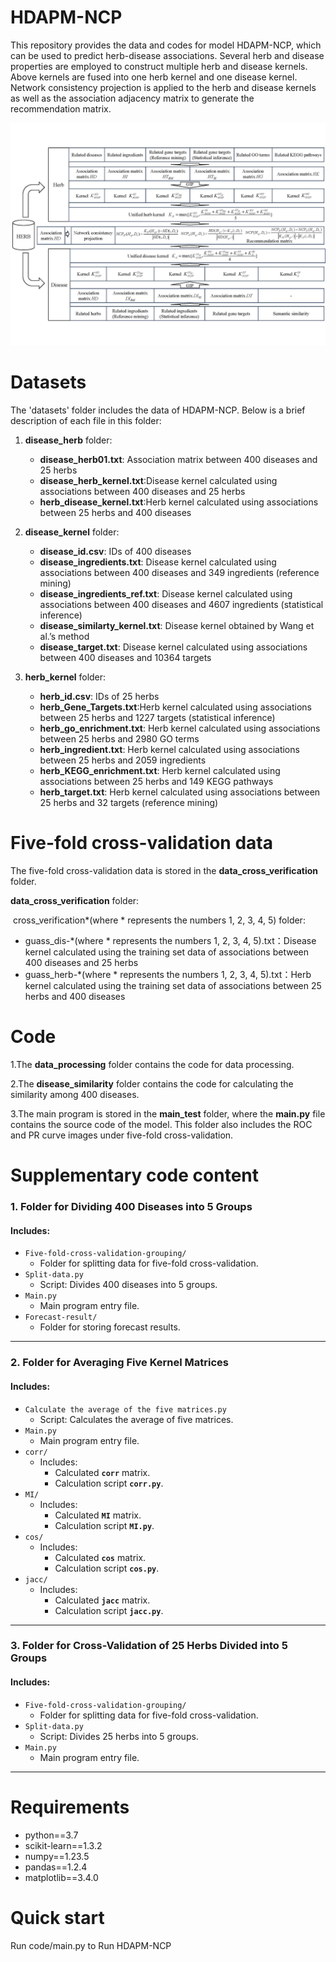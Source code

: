 # HDAPM-NCP

This repository provides the data and codes for model HDAPM-NCP, which can be used to predict herb-disease associations. Several herb and disease properties are employed to construct multiple herb and disease kernels. Above kernels are fused into one herb kernel and one disease kernel. Network consistency projection is applied to the herb and disease kernels as well as the association adjacency matrix to generate the recommendation matrix. 

![Figure 1](https://github.com/1006447230/HDAPM-NCP/blob/main/HDAPM-NCP/img/Figure%201.jpg)

# Datasets

The 'datasets' folder includes the data of HDAPM-NCP. Below is a brief description of each file  in this folder:

1. **disease_herb** folder:

   + **disease_herb01.txt**: Association matrix between 400 diseases and 25 herbs
   + **disease_herb_kernel.txt**:Disease kernel calculated using associations between 400 diseases and 25 herbs
   + **herb_disease_kernel.txt**:Herb kernel calculated using associations between 25 herbs and 400 diseases 

2. **disease_kernel** folder:
   + **disease_id.csv**: IDs of 400 diseases  
   + **disease_ingredients.txt**: Disease kernel calculated using associations between 400 diseases and 349 ingredients (reference mining)  
   + **disease_ingredients_ref.txt**: Disease kernel calculated using associations between 400 diseases and 4607 ingredients (statistical inference)  
   + **disease_similarty_kernel.txt**: Disease kernel obtained by Wang et al.’s method 
   + **disease_target.txt**: Disease kernel calculated using associations between 400 diseases and 10364 targets

3. **herb_kernel** folder:
   + **herb_id.csv**: IDs of 25 herbs  
   + **herb_Gene_Targets.txt**:Herb kernel calculated using associations between 25 herbs and 1227 targets (statistical inference)  
   + **herb_go_enrichment.txt**: Herb kernel calculated using associations between 25 herbs and 2980 GO terms
   + **herb_ingredient.txt**: Herb kernel calculated using associations between 25 herbs and 2059 ingredients 
   + **herb_KEGG_enrichment.txt**: Herb kernel calculated using associations between 25 herbs and 149 KEGG pathways
   + **herb_target.txt**: Herb kernel calculated using associations between 25 herbs and 32 targets (reference mining) 

# Five-fold cross-validation data

The five-fold cross-validation data is stored in the **data_cross_verification** folder.

**data_cross_verification**  folder:

​	cross_verification\*(where * represents the numbers 1, 2, 3, 4, 5) folder:

   + guass_dis-\*(where * represents the numbers 1, 2, 3, 4, 5).txt：Disease kernel calculated using the training set data of associations between 400 diseases and 25 herbs
   + guass_herb-\*(where * represents the numbers 1, 2, 3, 4, 5).txt：Herb kernel calculated using the training set data of associations between 25 herbs and 400 diseases 

# Code

1.The **data_processing** folder contains the code for data processing.

2.The **disease_similarity** folder contains the code for calculating the similarity among 400 diseases.

3.The main program is stored in the **main_test** folder, where the **main.py** file contains the source code of the model. This folder also includes the ROC and PR curve images under five-fold cross-validation.

# Supplementary code content

### **1. Folder for Dividing 400 Diseases into 5 Groups**

#### Includes:

- `Five-fold-cross-validation-grouping/`
  - Folder for splitting data for five-fold cross-validation.
- `Split-data.py`
  - Script: Divides 400 diseases into 5 groups.
- `Main.py`
  - Main program entry file.
- `Forecast-result/`
  - Folder for storing forecast results.

------

### **2. Folder for Averaging Five Kernel Matrices**

#### Includes:

- `Calculate the average of the five matrices.py`
  - Script: Calculates the average of five matrices.
- `Main.py`
  - Main program entry file.
- `corr/`
  - Includes:
    - Calculated **`corr`** matrix.
    - Calculation script **`corr.py`**.
- `MI/`
  - Includes:
    - Calculated **`MI`** matrix.
    - Calculation script **`MI.py`**.
- `cos/`
  - Includes:
    - Calculated **`cos`** matrix.
    - Calculation script **`cos.py`**.
- `jacc/`
  - Includes:
    - Calculated **`jacc`** matrix.
    - Calculation script **`jacc.py`**.

------

### **3. Folder for Cross-Validation of 25 Herbs Divided into 5 Groups**

#### Includes:

- `Five-fold-cross-validation-grouping/`
  - Folder for splitting data for five-fold cross-validation.
- `Split-data.py`
  - Script: Divides 25 herbs into 5 groups.
- `Main.py`
  - Main program entry file.

------



# Requirements

+ python==3.7
+ scikit-learn==1.3.2
+ numpy==1.23.5
+ pandas==1.2.4
+ matplotlib==3.4.0

# Quick start

Run code/main.py to Run HDAPM-NCP













